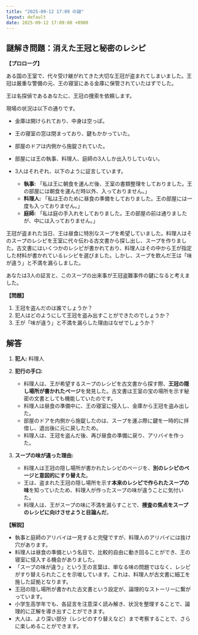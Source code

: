 ```yaml
---
title: "2025-09-12 17:09 の謎"
layout: default
date: 2025-09-12 17:09:00 +0900
---
```

## 謎解き問題：消えた王冠と秘密のレシピ

**【プロローグ】**

ある国の王室で、代々受け継がれてきた大切な王冠が盗まれてしまいました。王冠は厳重な警備の元、王の寝室にある金庫に保管されていたはずでした。

王は名探偵であるあなたに、王冠の捜索を依頼します。

現場の状況は以下の通りです。

*   金庫は開けられており、中身は空っぽ。
*   王の寝室の窓は閉まっており、鍵もかかっていた。
*   部屋のドアは内側から施錠されていた。
*   部屋には王の執事、料理人、庭師の3人しか出入りしていない。
*   3人はそれぞれ、以下のように証言しています。

    *   **執事:** 「私は王に朝食を運んだ後、王室の書類整理をしておりました。王の部屋には朝食を運んだ時以外、入っておりません。」
    *   **料理人:** 「私は王のために昼食の準備をしておりました。王の部屋には一度も入っておりません。」
    *   **庭師:** 「私は庭の手入れをしておりました。王の部屋の前は通りましたが、中には入っておりません。」

王冠が盗まれた当日、王は昼食に特別なスープを希望していました。料理人はそのスープのレシピを王室に代々伝わる古文書から探し出し、スープを作りました。古文書にはいくつかのレシピが書かれており、料理人はその中から王が指定した材料が書かれているレシピを選びました。しかし、スープを飲んだ王は「味が違う」と不満を漏らしました。

あなたは3人の証言と、このスープの出来事が王冠盗難事件の鍵になると考えました。

**【問題】**

1.  王冠を盗んだのは誰でしょうか？
2.  犯人はどのようにして王冠を盗み出すことができたのでしょうか？
3.  王が「味が違う」と不満を漏らした理由はなぜでしょうか？

## 解答

1.  **犯人:** 料理人

2.  **犯行の手口:**

    *   料理人は、王が希望するスープのレシピを古文書から探す際、**王冠の隠し場所が書かれたページ**を発見した。古文書は王室の宝の場所を示す秘密の文書としても機能していたのです。
    *   料理人は昼食の準備中に、王の寝室に侵入し、金庫から王冠を盗み出した。
    *   部屋のドアを内側から施錠したのは、スープを運ぶ際に鍵を一時的に拝借し、退出後に元に戻したため。
    *   料理人は、王冠を盗んだ後、再び昼食の準備に戻り、アリバイを作った。

3.  **スープの味が違った理由:**

    *   料理人は王冠の隠し場所が書かれたレシピのページを、**別のレシピのページと意図的にすり替えた**。
    *   王は、盗まれた王冠の隠し場所を示す**本来のレシピで作られたスープの味**を知っていたため、料理人が作ったスープの味が違うことに気付いた。
    *   料理人は、王がスープの味に不満を漏らすことで、**捜査の焦点をスープのレシピに向けさせようと目論んだ**。

**【解説】**

*   執事と庭師のアリバイは一見すると完璧ですが、料理人のアリバイには抜け穴があります。
*   料理人は昼食の準備という名目で、比較的自由に動き回ることができ、王の寝室に侵入する機会がありました。
*   「スープの味が違う」という王の言葉は、単なる味の問題ではなく、レシピがすり替えられたことを示唆しています。これは、料理人が古文書に細工を施した証拠となります。
*   王冠の隠し場所が書かれた古文書という設定が、論理的なストーリーに繋がっています。
*   小学生高学年でも、各証言を注意深く読み解き、状況を整理することで、論理的に正解を導き出すことができます。
*   大人は、より深い部分（レシピのすり替えなど）まで考察することで、さらに楽しめることができます。
